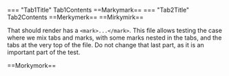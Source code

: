 === "Tab1Title"
    Tab1Contents
    ==Markymark==
=== "Tab2Title"
    Tab2Contents
    ==Merkymerk==
==Mirkymirk==

That should render has a `<mark>...</mark>`. This file allows testing
the case where we mix tabs and marks, with some marks nested in the
tabs, and the tabs at the very top of the file. Do not change that
last part, as it is an important part of the test.

==Morkymork==
